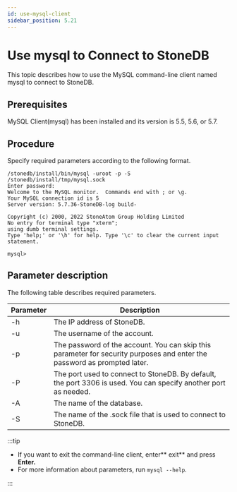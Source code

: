 ```yaml
---
id: use-mysql-client
sidebar_position: 5.21
---
```


# Use mysql to Connect to StoneDB

This topic describes how to use the MySQL command-line client named mysql to connect to StoneDB.
## **Prerequisites**
MySQL Client(mysql) has been installed and its version is 5.5, 5.6, or 5.7.
## **Procedure**
Specify required parameters according to the following format.
```shell
/stonedb/install/bin/mysql -uroot -p -S /stonedb/install/tmp/mysql.sock
Enter password: 
Welcome to the MySQL monitor.  Commands end with ; or \g.
Your MySQL connection id is 5
Server version: 5.7.36-StoneDB-log build-

Copyright (c) 2000, 2022 StoneAtom Group Holding Limited
No entry for terminal type "xterm";
using dumb terminal settings.
Type 'help;' or '\h' for help. Type '\c' to clear the current input statement.

mysql> 
```
## Parameter description
The following table describes required parameters.

| **Parameter** | **Description** |
| --- | --- |
| -h | The IP address of StoneDB. |
| -u | The username of the account. |
| -p | The password of the account. You can skip this parameter for security purposes and enter the password as prompted later. |
| -P | The port used to connect to StoneDB. By default, the port 3306 is used. You can specify another port as needed. |
| -A | The name of the database. |
| -S | The name of the .sock file that is used to connect to StoneDB. |


:::tip

- If you want to exit the command-line client, enter** exit** and press **Enter.**
- For more information about parameters, run `mysql --help`.

:::
